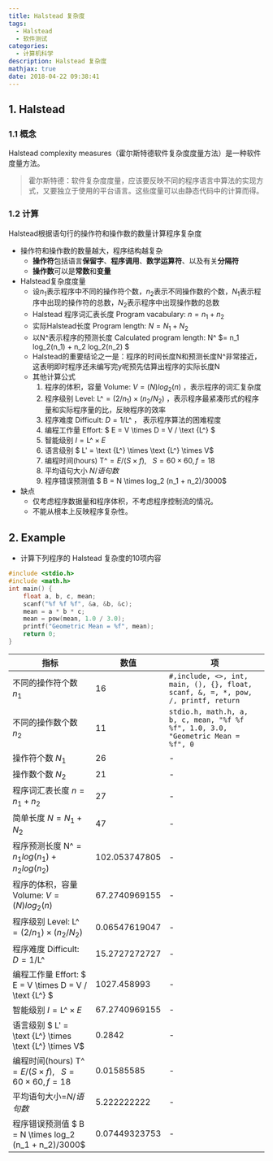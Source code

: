 ```yaml
---
title: Halstead 复杂度
tags:
  - Halstead
  - 软件测试
categories:
  - 计算机科学
description: Halstead 复杂度
mathjax: true
date: 2018-04-22 09:38:41
---
```




## 1. Halstead

### 1.1 概念

Halstead complexity measures（霍尔斯特德软件复杂度度量方法）是一种软件度量方法。

> 霍尔斯特德：软件复杂度度量，应该要反映不同的程序语言中算法的实现方式，又要独立于使用的平台语言。这些度量可以由静态代码中的计算而得。

### 1.2 计算

Halstead根据语句行的操作符和操作数的数量计算程序复杂度

- 操作符和操作数的数量越大，程序结构越复杂
  - **操作符**包括语言**保留字**、**程序调用**、**数学运算符**、以及有关**分隔符**
  - **操作数**可以是**常数**和**变量**
- Halstead复杂度度量
  - 设$n_1$表示程序中不同的操作符个数，$n_2$表示不同操作数的个数，$N_1$表示程序中出现的操作符的总数，$N_2$表示程序中出现操作数的总数
  - Halstead 程序词汇表长度 Program vacabulary: $n = n_1 + n_2$
  - 实际Halstead长度 Program length: $N = N_1 + N_2$ 
  - 以N^表示程序的预测长度 Calculated program length: N^ $= n_1 log_2(n_1) + n_2 log_2(n_2) $ 
  - Halstead的重要结论之一是：程序的时间长度N和预测长度N^非常接近，这表明即时程序还未编写完y呢预先估算出程序的实际长度N
  - 其他计算公式
    1. 程序的体积，容量 Volume: $V = (N) log_2(n)$ ，表示程序的词汇复杂度
    2. 程序级别 Level: $\text {L^} = (2/n_1) \times (n_2/N_2)$ ，表示程序最紧凑形式的程序量和实际程序量的比，反映程序的效率
    3. 程序难度 Difficult: $D = 1 / \text {L^}$ ， 表示程序算法的困难程度
    4. 编程工作量 Effort: $ E = V \times D = V / \text {L^} $ 
    5. 智能级别 $I = \text {L^} \times E$ 
    6. 语言级别 $ L' = \text {L^} \times \text {L^} \times V$
    7. 编程时间(hours) $\text{T^} = E / (S\times f), \ \ \  S = 60\times 60, f = 18$  
    8. 平均语句大小 $N/语句数$
    9. 程序错误预测值 $ B = N \times log_2 (n_1 + n_2)/3000$ 
- 缺点
  - 仅考虑程序数据量和程序体积，不考虑程序控制流的情况。
  - 不能从根本上反映程序复杂性。

## 2. Example

- 计算下列程序的 Halstead 复杂度的10项内容

```c++
#include <stdio.h>
#include <math.h>
int main() {
    float a, b, c, mean;
    scanf("%f %f %f", &a, &b, &c);
    mean = a * b * c;
    mean = pow(mean, 1.0 / 3.0);
    printf("Geometric Mean = %f", mean);
    return 0;
}
```

| 指标                                                         | 数值          | 项                                                           |
| ------------------------------------------------------------ | ------------- | ------------------------------------------------------------ |
| 不同的操作符个数 $n_1$                                       | 16            | `#,include, <>, int, main, (), {}, float, scanf, &, =, *, pow, /, printf, return` |
| 不同的操作数个数 $n_2$                                       | 11            | `stdio.h, math.h, a, b, c, mean, "%f %f %f", 1.0, 3.0, "Geometric Mean = %f", 0` |
| 操作符个数 $N_1$                                             | 26            | -                                                            |
| 操作数个数 $N_2$                                             | 21            | -                                                            |
| 程序词汇表长度 $n = n_1 + n_2$                               | 27            | -                                                            |
| 简单长度 $N = N_1 + N_2$                                     | 47            | -                                                            |
| 程序预测长度 $\text{N^} = n_1log(n_1) + n_2log(n_2)$         | 102.053747805 | -                                                            |
| 程序的体积，容量 Volume: $V = (N) log_2(n)$                  | 67.2740969155 | -                                                            |
| 程序级别 Level: $\text {L^} = (2/n_1) \times (n_2/N_2)$      | 0.06547619047 | -                                                            |
| 程序难度 Difficult: $D = 1 / \text {L^}$                     | 15.2727272727 | -                                                            |
| 编程工作量 Effort: $ E = V \times D = V / \text {L^} $       | 1027.458993   | -                                                            |
| 智能级别 $I = \text {L^} \times E$                           | 67.2740969155 | -                                                            |
| 语言级别 $ L' = \text {L^} \times \text {L^} \times V$       | 0.2842        | -                                                            |
| 编程时间(hours) $\text{T^} = E / (S\times f), \ \ \  S = 60\times 60, f = 18$ | 0.01585585    | -                                                            |
| 平均语句大小=$N/语句数$                                      | 5.222222222   | -                                                            |
| 程序错误预测值 $ B = N \times log_2 (n_1 + n_2)/3000$        | 0.07449323753 | -                                                            |

